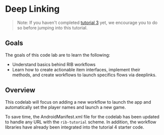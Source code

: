 # Deep Linking

> Note: If you haven't completed [tutorial 3](Android-Tutorial-3) yet, we encourage you to do so before jumping into this tutorial.

## Goals
The goals of this code lab are to learn the following:
* Understand basics behind RIB workflows
* Learn how to create actionable item interfaces, implement their methods, and create workflows to launch specifics flows via deeplinks.

## Overview
This codelab will focus on adding a new workflow to launch the app and automatically set the player names and launch a new game.

To save time, the AndroidManifest.xml file for the codelab has been updated to handle any URL with the `rib-tutorial` scheme. In addition, the workflow libraries have already been integrated into the tutorial 4 starter code.

